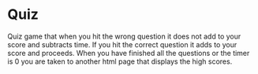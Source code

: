 # Quiz


Quiz game that when you hit the wrong question it does not add to your score and subtracts time.
If you hit the correct question it adds to your score and proceeds.
When you have finished all the questions or the timer is 0 you are taken to another html page that displays the high scores.
